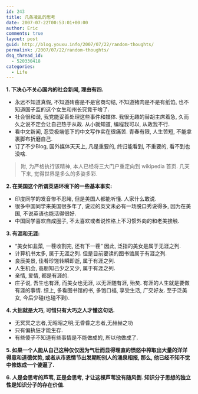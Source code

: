 ```yaml
---
id: 243
title: 几条凌乱的思考
date: 2007-07-22T00:53:01+00:00
author: Eric
comments: true
layout: post
guid: http://blog.youxu.info/2007/07/22/random-thoughts/
permalink: /2007/07/22/random-thoughts/
dsq_thread_id:
  - 520330418
categories:
  - Life
---
```

**1. 下决心不关心国内的社会新闻, 理由有四.**

  * 永远不知道真假, 不知道砖窑是不是官商勾结, 不知道猪肉是不是有纸馅, 也不知道国子监的这个女生和州长究竟干啥了.
  * 社会很和谐, 我党能妥善处理这些事件和媒体. 我很无趣的替胡主席着急, 久而久之说不定会让自己热于从政. 从小就知道, 编程我可以, 从政我不行.
  * 看中文新闻, 忍受极端低下的中文写作实在很痛苦. 青春有限, 人生苦短, 不能拿裹脚布折磨自己.
  * 订了不少Blog, 国外媒体天天上, 凡是重要的, 终归能看到, 不重要的, 看不到也没啥.

> 附, 为严格执行该精神, 本人已经将三大门户重定向到 wikipedia 首页. 几天下来, 觉得世界是多么的多姿多彩.

**2. 在美国这个所谓英语环境下的一些基本事实:**

  * 印度同学的发音惨不忍睹, 但是美国人都能听懂. 人家什么敢说.
  * 很多中国同学来美国很多年了, 说过的英文未必有一场脱口秀说得多, 因为在美国, 不说英语也能活得很好.
  * 中国同学喜欢自成圈子, 不太喜欢或者说性格上不习惯外向的和老美接触.

**3. 有涯和无涯:**

  * &#8220;美女如韭菜, 一茬收割完, 还有下一茬&#8221; 因此, 泛指的美女是属于无涯之列.
  * 计算机书太多, 属于无涯之列. 但是目前要读的图书馆属于有涯之列.
  * 良辰美景, 佳肴珍馐转瞬即逝, 属于有涯之列.
  * 人生机会, 高朋知己少之又少, 属于有涯之列.
  * 亲情, 爱情, 都是有涯的.
  * 庄子说, 吾生也有涯, 而美女也无涯, 以无涯随有涯, 殆矣. 有涯的人生就是要做有涯的事情. 综上, 多看图书馆的书, 多饱口福, 享受生活, 广交好友. 至于泛美女, 今后少碰(也碰不到).

**4. 大拙就是大巧, 可惜只有大巧之人才懂这句话.**

  * 无冥冥之志者,无昭昭之明;无昏昏之志者,无赫赫之功
  * 只有偏执狂才能生存.
  * 有些傻子不知道有些事情是不能做成的, 所以他做成了.

**5. 如果一个人能从自己这种仅仅因为气壮而显得理直的愤怒中榨取出大量的洋洋得意和道德优势, 或者从市恩情节出发期盼别人的涌泉相报, 那么, 他已经不知不觉中修炼成一个傻逼了.**

**6. 人是会思考的芦苇, 正是会思考, 才让这棵芦苇没有随风倒. 知识分子思想的独立性是知识分子的存在价值.**